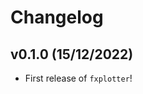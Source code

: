 # Changelog

<!--next-version-placeholder-->

## v0.1.0 (15/12/2022)

- First release of `fxplotter`!